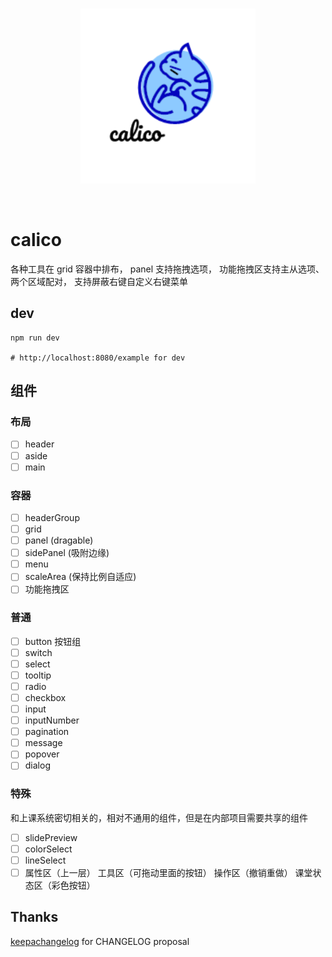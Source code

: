 <br>
<p align="center">
  <img width="280px" src="./src/assets/logo.png" alt="logo" />
</p>
<br>

# calico
各种工具在 grid 容器中排布，
panel 支持拖拽选项，
功能拖拽区支持主从选项、两个区域配对，
支持屏蔽右键自定义右键菜单

## dev
```
npm run dev

# http://localhost:8080/example for dev
```

## 组件

### 布局
- [ ] header
- [ ] aside
- [ ] main

### 容器
- [ ] headerGroup
- [ ] grid
- [ ] panel (dragable)
- [ ] sidePanel (吸附边缘)
- [ ] menu
- [ ] scaleArea (保持比例自适应)
- [ ] 功能拖拽区

### 普通
- [ ] button 按钮组
- [ ] switch
- [ ] select
- [ ] tooltip
- [ ] radio
- [ ] checkbox
- [ ] input
- [ ] inputNumber
- [ ] pagination
- [ ] message
- [ ] popover
- [ ] dialog

### 特殊
和上课系统密切相关的，相对不通用的组件，但是在内部项目需要共享的组件
- [ ] slidePreview
- [ ] colorSelect
- [ ] lineSelect
- [ ] 属性区（上一层） 工具区（可拖动里面的按钮）  操作区（撤销重做）  课堂状态区（彩色按钮）
## Thanks

[keepachangelog](https://keepachangelog.com/zh-CN/1.0.0/) for CHANGELOG proposal